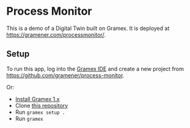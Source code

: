 # Process Monitor

This is a demo of a Digital Twin built on Gramex. It is deployed at <https://gramener.com/processmonitor/>.

## Setup

To run this app, log into the [Gramex IDE](https://gramex.gramener.com/) and create a new project from <https://github.com/gramener/process-monitor>.

Or:

- [Install Gramex 1.x](https://gramener.com/gramex/guide/install/)
- Clone [this repository](https://github.com/gramener/process-monitor)
- Run `gramex setup .`
- Run `gramex`
